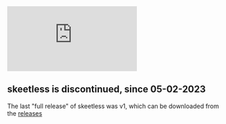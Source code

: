 ![logo](https://elsotanoenlared.es/wp-content/webpc-passthru.php?src=https://elsotanoenlared.es/wp-content/uploads/2019/02/hacker-banner-1600x667.jpg&nocache=1)

## skeetless is discontinued, since 05-02-2023

The last "full release" of skeetless was v1, which can be downloaded from the [releases](https://github.com/IUDevman/gamesense-client/releases/tag/2.3.0)
